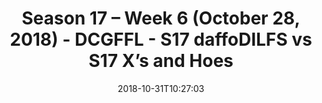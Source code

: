 ---
title: Season 17 – Week 6 (October 28, 2018) - DCGFFL - S17 daffoDILFS vs S17 X’s
  and Hoes
teams-score:
- team: _teams/s17-power-yellow.md
  score:
- team: _teams/s17-royal-blue.md
  score: 13
mvp: K. Veldman (P. Yellow), N. Lazarus (R. Blue)
game-ball: P. Pham (P. Yellow), L. Garofalo (R. Blue)
season: 17
week: 6
date: '2018-10-31T10:27:03'
pageid: season-17-week-6-october-28-2018-6702-vs-6705
---